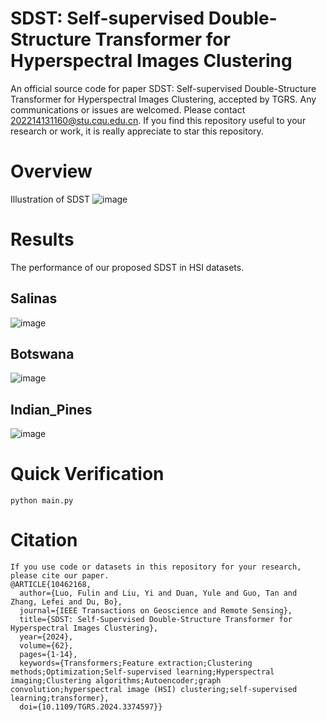 # SDST: Self-supervised Double-Structure Transformer for Hyperspectral Images Clustering
An official source code for paper SDST: Self-supervised Double-Structure Transformer for Hyperspectral Images Clustering, accepted by TGRS. Any communications or issues are welcomed. Please contact 202214131160@stu.cqu.edu.cn. If you find this repository useful to your research or work, it is really appreciate to star this repository.

# Overview
Illustration of SDST
![image](https://github.com/YiLiu1999/SDST/assets/75960351/c2d9eda1-ee00-4a14-bfd0-304bfde3d667)

# Results
The performance of our proposed SDST in HSI datasets.
## Salinas
![image](https://github.com/YiLiu1999/SDST/assets/75960351/5d2d5fec-5bba-4819-8d9c-fd55d261f0db)
## Botswana
![image](https://github.com/YiLiu1999/SDST/assets/75960351/76733715-8484-45e3-b245-e61310104de3)
## Indian_Pines
![image](https://github.com/YiLiu1999/SDST/assets/75960351/aca1aafa-d110-4d9b-bb05-1ee45f717f28)

# Quick Verification


```
python main.py
```


# Citation

```
If you use code or datasets in this repository for your research, please cite our paper.
@ARTICLE{10462168,
  author={Luo, Fulin and Liu, Yi and Duan, Yule and Guo, Tan and Zhang, Lefei and Du, Bo},
  journal={IEEE Transactions on Geoscience and Remote Sensing}, 
  title={SDST: Self-Supervised Double-Structure Transformer for Hyperspectral Images Clustering}, 
  year={2024},
  volume={62},
  pages={1-14},
  keywords={Transformers;Feature extraction;Clustering methods;Optimization;Self-supervised learning;Hyperspectral imaging;Clustering algorithms;Autoencoder;graph convolution;hyperspectral image (HSI) clustering;self-supervised learning;transformer},
  doi={10.1109/TGRS.2024.3374597}}
```
